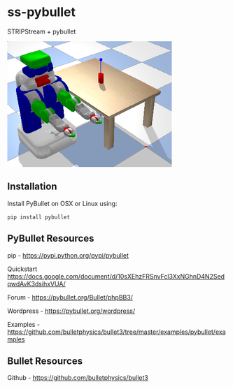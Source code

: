 # ss-pybullet
STRIPStream + pybullet

![Alt text](images/test.png?raw=true "Title")


## Installation
Install PyBullet on OSX or Linux using: 
```
pip install pybullet
```

## PyBullet Resources
pip - https://pypi.python.org/pypi/pybullet

Quickstart https://docs.google.com/document/d/10sXEhzFRSnvFcl3XxNGhnD4N2SedqwdAvK3dsihxVUA/

Forum - https://pybullet.org/Bullet/phpBB3/

Wordpress - https://pybullet.org/wordpress/

Examples - https://github.com/bulletphysics/bullet3/tree/master/examples/pybullet/examples

## Bullet Resources
Github - https://github.com/bulletphysics/bullet3
